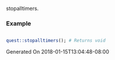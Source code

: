stopalltimers.
### Example

```perl

quest::stopalltimers(); # Returns void
```


Generated On 2018-01-15T13:04:48-08:00